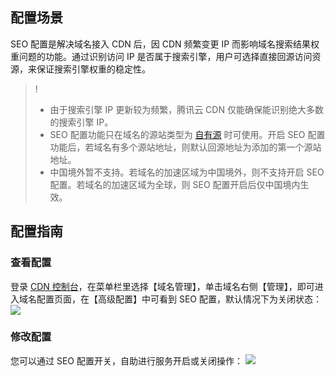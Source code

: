 ## 配置场景
SEO 配置是解决域名接入 CDN 后，因 CDN 频繁变更 IP 而影响域名搜索结果权重问题的功能。通过识别访问 IP 是否属于搜索引擎，用户可选择直接回源访问资源，来保证搜索引擎权重的稳定性。


> !
> - 由于搜索引擎 IP 更新较为频繁，腾讯云 CDN 仅能确保能识别绝大多数的搜索引擎 IP。
> - SEO 配置功能只在域名的源站类型为  [自有源](https://intl.cloud.tencent.com/document/product/228/6289)  时可使用。开启 SEO 配置功能后，若域名有多个源站地址，则默认回源地址为添加的第一个源站地址。
> - 中国境外暂不支持。若域名的加速区域为中国境外，则不支持开启 SEO 配置。若域名的加速区域为全球，则 SEO 配置开启后仅中国境内生效。
## 配置指南

### 查看配置

登录 [CDN 控制台](https://console.cloud.tencent.com/cdn)，在菜单栏里选择【域名管理】，单击域名右侧【管理】，即可进入域名配置页面，在【高级配置】中可看到 SEO 配置，默认情况下为关闭状态：
![](https://main.qcloudimg.com/raw/44f35a715f922cda12191d50e1cfc723.png)

### 修改配置
您可以通过 SEO 配置开关，自助进行服务开启或关闭操作：
![](https://main.qcloudimg.com/raw/8ea737dbd456397286f3ef8ff965aaf2.png)


